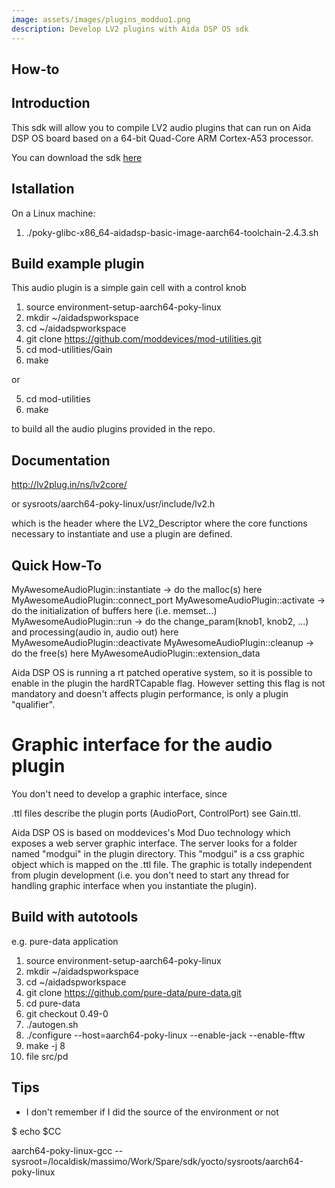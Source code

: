 ```yaml
---
image: assets/images/plugins_modduo1.png
description: Develop LV2 plugins with Aida DSP OS sdk
---
```


## How-to

## Introduction

This sdk will allow you to compile LV2 audio plugins that can run on Aida DSP OS board
based on a 64-bit Quad-Core ARM Cortex-A53 processor. 

You can download the sdk [here](https://drive.google.com/drive/folders/1hVDwNKM-71I9deZ_zFdNpo2buZoSFEat?usp=sharing)


## Istallation

On a Linux machine:

1) ./poky-glibc-x86_64-aidadsp-basic-image-aarch64-toolchain-2.4.3.sh


## Build example plugin

This audio plugin is a simple gain cell with a control knob

1. source environment-setup-aarch64-poky-linux
2. mkdir ~/aidadspworkspace
3. cd ~/aidadspworkspace
4. git clone https://github.com/moddevices/mod-utilities.git
5. cd mod-utilities/Gain
6. make

or

5. cd mod-utilities
6. make

to build all the audio plugins provided in the repo.


## Documentation

http://lv2plug.in/ns/lv2core/

or sysroots/aarch64-poky-linux/usr/include/lv2.h

which is the header where the LV2_Descriptor where the core functions necessary to instantiate and use
a plugin are defined.


## Quick How-To

MyAwesomeAudioPlugin::instantiate -> do the malloc(s) here
MyAwesomeAudioPlugin::connect_port
MyAwesomeAudioPlugin::activate -> do the initialization of buffers here (i.e. memset...)
MyAwesomeAudioPlugin::run -> do the change_param(knob1, knob2, ...) and processing(audio in, audio out) here
MyAwesomeAudioPlugin::deactivate
MyAwesomeAudioPlugin::cleanup -> do the free(s) here
MyAwesomeAudioPlugin::extension_data

Aida DSP OS is running a rt patched operative system, so it is possible to enable in the plugin
the hardRTCapable flag. However setting this flag is not mandatory and doesn't affects plugin performance,
is only a plugin "qualifier".


# Graphic interface for the audio plugin

You don't need to develop a graphic interface, since

.ttl files describe the plugin ports (AudioPort, ControlPort) see Gain.ttl.

Aida DSP OS is based on moddevices's Mod Duo technology which exposes a web server graphic interface. The server
looks for a folder named "modgui" in the plugin directory. This "modgui" is a css graphic object which is mapped
on the .ttl file. The graphic is totally independent from plugin development (i.e. you don't need to start any thread for handling graphic interface
when you instantiate the plugin).


## Build with autotools

e.g. pure-data application

1. source environment-setup-aarch64-poky-linux
2. mkdir ~/aidadspworkspace
3. cd ~/aidadspworkspace
4. git clone https://github.com/pure-data/pure-data.git
5. cd pure-data
6. git checkout 0.49-0
7. ./autogen.sh
8. ./configure --host=aarch64-poky-linux --enable-jack --enable-fftw
9. make -j 8
10. file src/pd


## Tips

* I don't remember if I did the source of the environment or not

$ echo $CC

aarch64-poky-linux-gcc --sysroot=/localdisk/massimo/Work/Spare/sdk/yocto/sysroots/aarch64-poky-linux
